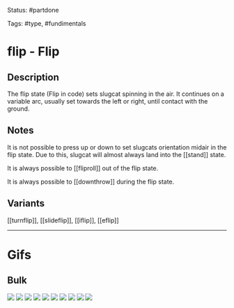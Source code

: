 Status: #partdone 

Tags: #type, #fundimentals

# flip - Flip
## Description
The flip state (Flip in code) sets slugcat spinning in the air. It continues on a variable arc, usually set towards the left or right, until contact with the ground.

## Notes
It is not possible to press up or down to set slugcats orientation midair in the flip state. Due to this, slugcat will almost always land into the [[stand]] state.

It is always possible to [[fliproll]] out of the flip state.

It is always possible to [[downthrow]] during the flip state.

## Variants
[[turnflip]], [[slideflip]], [[iflip]], [[eflip]]

___
# Gifs
## Bulk
<img src=https://raw.githubusercontent.com/LauraHannah44/Rain-World-Movement/main/Files/flip_0.gif>
<img src=https://raw.githubusercontent.com/LauraHannah44/Rain-World-Movement/main/Files/flip_1.gif>
<img src=https://raw.githubusercontent.com/LauraHannah44/Rain-World-Movement/main/Files/flip_2.gif>
<img src=https://raw.githubusercontent.com/LauraHannah44/Rain-World-Movement/main/Files/flip_3.gif>
<img src=https://raw.githubusercontent.com/LauraHannah44/Rain-World-Movement/main/Files/flip_4.gif>
<img src=https://raw.githubusercontent.com/LauraHannah44/Rain-World-Movement/main/Files/flip_5.gif>
<img src=https://raw.githubusercontent.com/LauraHannah44/Rain-World-Movement/main/Files/flip_6.gif>
<img src=https://raw.githubusercontent.com/LauraHannah44/Rain-World-Movement/main/Files/flip_7.gif>
<img src=https://raw.githubusercontent.com/LauraHannah44/Rain-World-Movement/main/Files/flip_8.gif>
<img src=https://raw.githubusercontent.com/LauraHannah44/Rain-World-Movement/main/Files/flip_9.gif>